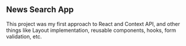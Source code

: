 ## News Search App

This project was my first approach to React and Context API, and other things like Layout implementation, reusable components, hooks, form validation, etc.
